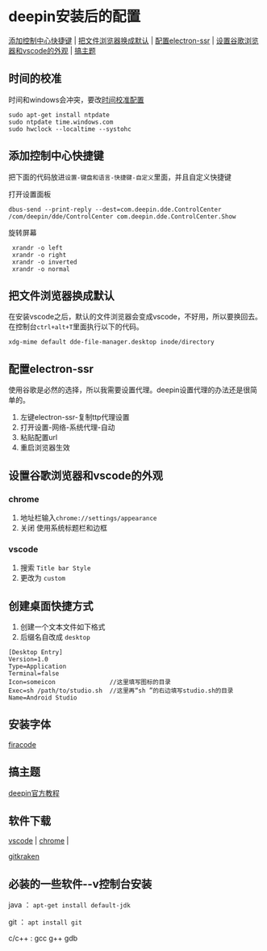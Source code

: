 # deepin安装后的配置

[添加控制中心快捷键](#添加控制中心快捷键) |
[把文件浏览器换成默认](#把文件浏览器换成默认) |
[配置electron-ssr](#配置electron-ssr) |
[设置谷歌浏览器和vscode的外观](#设置谷歌浏览器和vscode的外观) |
[搞主题](#搞主题)
## 时间的校准
时间和windows会冲突，要改[时间校准配置](https://blog.csdn.net/White_Idiot/article/details/78039660)

```
sudo apt-get install ntpdate
sudo ntpdate time.windows.com
sudo hwclock --localtime --systohc
```

## 添加控制中心快捷键

把下面的代码放进`设置-键盘和语言-快捷键-自定义`里面，并且自定义快捷键

打开设置面板
```
dbus-send --print-reply --dest=com.deepin.dde.ControlCenter /com/deepin/dde/ControlCenter com.deepin.dde.ControlCenter.Show
```

旋转屏幕
```
 xrandr -o left
 xrandr -o right
 xrandr -o inverted
 xrandr -o normal
```
## 把文件浏览器换成默认

在安装vscode之后，默认的文件浏览器会变成vscode，不好用，所以要换回去。
在控制台` ctrl+alt+T `里面执行以下的代码。
```
xdg-mime default dde-file-manager.desktop inode/directory
```
## 配置electron-ssr

使用谷歌是必然的选择，所以我需要设置代理。deepin设置代理的办法还是很简单的。
1. 左键electron-ssr-复制ttp代理设置
2. 打开设置-网络-系统代理-自动
3. 粘贴配置url
4. 重启浏览器生效

## 设置谷歌浏览器和vscode的外观

### chrome
1. 地址栏输入`chrome://settings/appearance`
2. 关闭 使用系统标题栏和边框

### vscode
1. 搜索 `Title bar Style`
2. 更改为 `custom`

## 创建桌面快捷方式
1. 创建一个文本文件如下格式
2. 后缀名自改成 `desktop`
```
[Desktop Entry]
Version=1.0
Type=Application
Terminal=false
Icon=someicon               //这里填写图标的目录
Exec=sh /path/to/studio.sh  //这里再“sh ”的右边填写studio.sh的目录
Name=Android Studio
```
## 安装字体
[firacode](https://github.com/tonsky/FiraCode)

## 搞主题
[deepin官方教程](https://wiki.deepin.org/wiki/%E8%87%AA%E5%AE%9A%E4%B9%89%E4%B8%BB%E9%A2%98)

## 软件下载
[vscode](https://code.visualstudio.com/) |
[chrome](https://www.google.com/chrome/) |

[gitkraken](https://www.gitkraken.com)
## 必装的一些软件--v控制台安装
java ：
`apt-get install default-jdk`

git ：
`apt install git`

c/c++ :
gcc g++ gdb 

